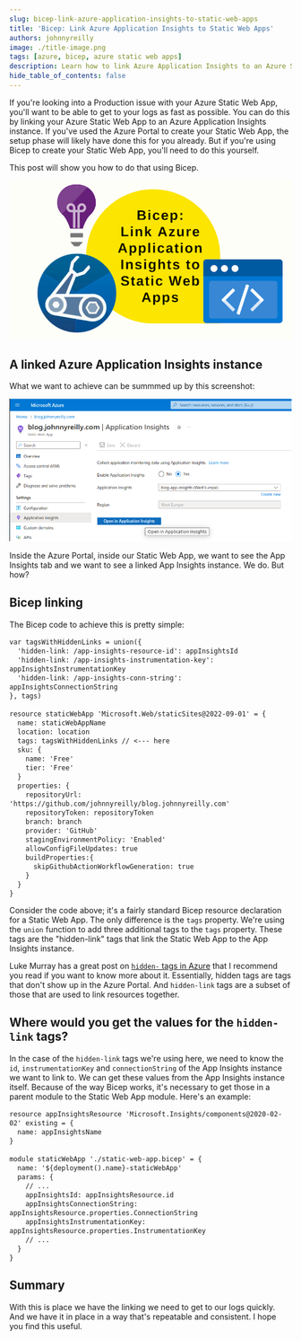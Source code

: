 ```yaml
---
slug: bicep-link-azure-application-insights-to-static-web-apps
title: 'Bicep: Link Azure Application Insights to Static Web Apps'
authors: johnnyreilly
image: ./title-image.png
tags: [azure, bicep, azure static web apps]
description: Learn how to link Azure Application Insights to an Azure Static Web App using Bicep.
hide_table_of_contents: false
---
```


If you're looking into a Production issue with your Azure Static Web App, you'll want to be able to get to your logs as fast as possible. You can do this by linking your Azure Static Web App to an Azure Application Insights instance. If you've used the Azure Portal to create your Static Web App, the setup phase will likely have done this for you already. But if you're using Bicep to create your Static Web App, you'll need to do this yourself.

This post will show you how to do that using Bicep.

![title image reading "Link Azure Application Insights to Static Web Apps with Bicep" with the Bicep and Azure Static Web App logos](title-image.png)

<!--truncate-->

## A linked Azure Application Insights instance

What we want to achieve can be summmed up by this screenshot:

![screenshot of the Azure Portal displaying the App Insights tab of a Static Web App, with a linked App Insights in view](screenshot-azure-portal-open-in-application-insights.png)

Inside the Azure Portal, inside our Static Web App, we want to see the App Insights tab and we want to see a linked App Insights instance. We do. But how?

## Bicep linking

The Bicep code to achieve this is pretty simple:

```bicep title="static-web-app.bicep"
var tagsWithHiddenLinks = union({
  'hidden-link: /app-insights-resource-id': appInsightsId
  'hidden-link: /app-insights-instrumentation-key': appInsightsInstrumentationKey
  'hidden-link: /app-insights-conn-string': appInsightsConnectionString
}, tags)

resource staticWebApp 'Microsoft.Web/staticSites@2022-09-01' = {
  name: staticWebAppName
  location: location
  tags: tagsWithHiddenLinks // <--- here
  sku: {
    name: 'Free'
    tier: 'Free'
  }
  properties: {
    repositoryUrl: 'https://github.com/johnnyreilly/blog.johnnyreilly.com'
    repositoryToken: repositoryToken
    branch: branch
    provider: 'GitHub'
    stagingEnvironmentPolicy: 'Enabled'
    allowConfigFileUpdates: true
    buildProperties:{
      skipGithubActionWorkflowGeneration: true
    }
  }
}
```

Consider the code above; it's a fairly standard Bicep resource declaration for a Static Web App. The only difference is the `tags` property. We're using the `union` function to add three additional tags to the `tags` property. These tags are the "hidden-link" tags that link the Static Web App to the App Insights instance.

Luke Murray has a great post on [`hidden-` tags in Azure](https://luke.geek.nz/azure/hidden-tags-in-azure/) that I recommend you read if you want to know more about it. Essentially, hidden tags are tags that don't show up in the Azure Portal. And `hidden-link` tags are a subset of those that are used to link resources together.

## Where would you get the values for the `hidden-link` tags?

In the case of the `hidden-link` tags we're using here, we need to know the `id`, `instrumentationKey` and `connectionString` of the App Insights instance we want to link to. We can get these values from the App Insights instance itself. Because of the way Bicep works, it's necessary to get those in a parent module to the Static Web App module. Here's an example:

```bicep
resource appInsightsResource 'Microsoft.Insights/components@2020-02-02' existing = {
  name: appInsightsName
}

module staticWebApp './static-web-app.bicep' = {
  name: '${deployment().name}-staticWebApp'
  params: {
    // ...
    appInsightsId: appInsightsResource.id
    appInsightsConnectionString: appInsightsResource.properties.ConnectionString
    appInsightsInstrumentationKey: appInsightsResource.properties.InstrumentationKey
    // ...
  }
}
```

## Summary

With this is place we have the linking we need to get to our logs quickly. And we have it in place in a way that's repeatable and consistent. I hope you find this useful.
